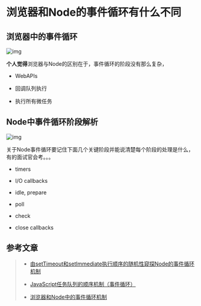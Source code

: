 # 浏览器和Node的事件循环有什么不同

## 浏览器中的事件循环

![img](https://upload-images.jianshu.io/upload_images/3592443-18ef440766872e13.png?imageMogr2/auto-orient/strip%7CimageView2/2/w/1240)

**个人觉得**浏览器与Node的区别在于，事件循环的阶段没有那么复杂，
 
 * WebAPIs
 
 * 回调队列执行
 
 * 执行所有微任务

## Node中事件循环阶段解析

![img](https://segmentfault.com/img/remote/1460000013681765?w=804&h=388)

关于Node事件循环要记住下面几个关键阶段并能说清楚每个阶段的处理是什么，有的面试官会考。。。

 * timers
 
 * I/O callbacks
 
 * idle, prepare
 
 * poll
 
 * check
 
 * close callbacks

## 参考文章

> * [由setTimeout和setImmediate执行顺序的随机性窥探Node的事件循环机制](https://segmentfault.com/a/1190000013102056)
>
> * [JavaScript任务队列的顺序机制（事件循环）](http://www.yangzicong.com/article/3)
>
> * [浏览器和Node中的事件循环机制](https://segmentfault.com/a/1190000019218477)
